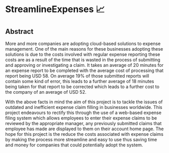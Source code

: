 # StreamlineExpenses 📈  

## Abstract
More and more companies are adopting cloud-based solutions to expense management. One of the main reasons for these businesses adopting these solutions is due to the costs involved with regular expense reporting these costs are as a result of the time that is wasted in the process of submitting and approving or investigating a claim. It takes an average of 20 minutes for an expense report to be completed with the average cost of processing that report being USD 58. On average 19% of those submitted reports will contain some kind of error, this leads to a further average of 18 minutes being taken for that report to be corrected which leads to a further cost to the company of an average of USD 52.

With the above facts in mind the aim of this project is to tackle the issues of outdated and inefficient expense claim filling in businesses worldwide. This project endeavours to rectify this through the use of a web-based expense filing system which allows employees to enter their expense claims to be reviewed by the appropriate manager, any previously submitted claims that employee has made are displayed to them on their account home page.
The hope for this project is the reduce the costs associated with expense claims by making the process more streamline and easy to use thus saving time and money for companies that could potentially adopt the system.


